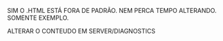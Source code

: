 SIM O .HTML ESTÁ FORA DE PADRÃO.
NEM PERCA TEMPO ALTERANDO.
SOMENTE EXEMPLO.

ALTERAR O CONTEUDO EM SERVER/DIAGNOSTICS
